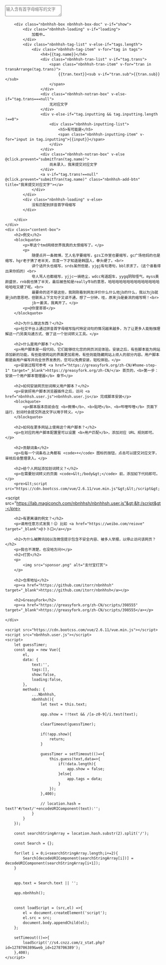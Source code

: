 <!DOCTYPE html>
<html>
<head>
	<meta charset="UTF-8">
	<title>能不能好好说话？ - www.x6d.com/www.x6k.com</title>
	<link rel="stylesheet" href="base.css">
	<link rel="stylesheet" href="document.css">
	<meta name="viewport" content="width=device-width,user-scalable=0">
	<meta name="discription" content="拼音首字母缩写释义工具">
</head>
<body>
	<div id="el">
		<textarea v-model="text" placeholder="输入含有首字母缩写的文字" @input="nbnhhsh"></textarea>

		<div class="nbnhhsh-box nbnhhsh-box-doc" v-if="show">
			<div class="nbnhhsh-loading" v-if="loading">
				加载中…
			</div>
			<div class="nbnhhsh-tag-list" v-else-if="tags.length">
				<div class="nbnhhsh-tag-item" v-for="tag in tags">
					<h4>{{tag.name}}</h4>
					<div class="nbnhhsh-tran-list" v-if="tag.trans">
						<span class="nbnhhsh-tran-item" v-for="tran in transArrange(tag.trans)">
							{{tran.text}}<sub v-if="tran.sub">{{tran.sub}}</sub>
						</span>
					</div>
					<div class="nbnhhsh-notran-box" v-else-if="tag.trans===null">
						无对应文字
					</div>
					<div v-else-if="tag.inputting && tag.inputting.length !==0">
						<div class="nbnhhsh-inputting-list">
							<h5>有可能是</h5>
							<span class="nbnhhsh-inputting-item" v-for="input in tag.inputting">{{input}}</span>
						</div>
					</div>
					<div class="nbnhhsh-notran-box" v-else @click.prevent="submitTran(tag.name)">
						尚未录入，我来提交对应文字
					</div>
					<a v-if="tag.trans!==null" @click.prevent="submitTran(tag.name)" class="nbnhhsh-add-btn" title="我来提交对应文字"></a>
				</div>
			</div>
			<div class="nbnhhsh-loading" v-else>
				没有匹配到拼音首字母缩写
			</div>

		</div>
	</div>
	<div class="content-box">
		<h2>例文</h2>
		<blockquote>
			<p>草这个tmd网络世界我真的太恨缩写了。</p>
			<p>
				随便点开一条微博，艺人名字要缩写，gzs工作室也要缩写，gc广场他妈的也是缩写，hgr老子猜了老半天，百度一下才知道是韩国人，拳头硬了。<br>
				讲个话开头也缩写，srds虽然但是，yjgj有句港句，bbl求求了。（这个谁看得出来你妈的）<br>
				夸人骂人也都缩写，yjjc一骑绝尘，wdcc弯道超车，yygq阴阳怪气，myss美颜盛世，rnb我也猜了半天，最后被告知是really牛b的意思，哈哈哈哈哈哈哈哈哈哈哈哈哈哈哈哈哈又硬了呢。<br>
				最要命的还不是这些，我刚刚看到网友评价什么什么他jb的什么，我以为jb就是jb的意思吧，但联系上下文句子又读不通，想了一分钟，哇，原来jb是姜滨的缩写啊！<br>
				jb＝姜滨，我离开了。</p>
			<p>@你里哥哥</p>
		</blockquote>

		<h2>为什么做这东西？</h2>
		<p>社交平台上通过拼音首字母缩写指代特定词句的情况越来越多，为了让更多人能勉强理解这一门另类沟通方式、做了这一个划词转义工具。</p>

		<h2>什么是用户脚本？</h2>
		<p>用户脚本是一段代码，它们能够优化您的网页浏览体验。安装之后，有些脚本能为网站添加新的功能，有些能使网站的界面更加易用，有些则能隐藏网站上烦人的部分内容。用户脚本都是由用户编写并向全世界发表的，您可以免费安装，轻松体验。</p>
		<p>安装过程可参考 <a href="https://greasyfork.org/zh-CN/#home-step-1" target="_blank">https://greasyfork.org/zh-CN/</a> 首页的，<b>第一步：安装一个用户脚本管理器</b> 章节</p>

		<h2>如何安装网页划词释义用户脚本？</h2>
		<p>安装好用户脚本浏览器插件之后，访问 <a href="nbnhhsh.user.js">nbnhhsh.user.js</a> 完成脚本安装</p>
		<blockquote>
			<p>脚本版本目前会在 <b>微博</b>、<b>贴吧</b>、<b>哔哩哔哩</b> 页面下运行，划词时会提交所选文字以用于转义。</p>
		</blockquote>

		<h2>如何在更多网站上使用这个用户脚本？</h2>
		<p>在对应的用户脚本配置里可以设置 <b>用户匹配</b>，添加对应 URL 规则即可。</p>

		<h2>贡献词条</h2>
		<p>在每一个词条右上角都有 <code>+</code> 图标的按钮，点击可以提交对应文字，审核后会整理录入。</p>

		<h2>给个人网站添加划词转义？</h2>
		<p>在需要划词转义的页面 <code>&lt;/body&gt;</code> 前，添加如下代码即可。</p>
		<pre>&lt;script src="https://cdn.bootcss.com/vue/2.6.11/vue.min.js"&gt;&lt;/script&gt;
&lt;script src="https://lab.magiconch.com/nbnhhsh/nbnhhsh.user.js"&gt;&lt;/script&gt;</pre>

		<h2>有更离谱的例文？</h2>
		<p>请用任意方式发我！😖 比如 <a href="https://weibo.com/reiove" target="_blank">@卜卜口</a></p>

		<h2>为什么被腾讯QQ以及微信提示包含不安全内容、被多人举报，以停止访问该网页？</h2>
		<p>我也不清楚，也没地方问☹️</p>
		<h2>打赏</h2>
		<p>
			<img src="sponsor.png" alt="支付宝打赏">
		</p>

		<h2>仓库地址</h2>
		<p><a href="https://github.com/itorr/nbnhhsh" target="_blank">https://github.com/itorr/nbnhhsh</a></p>

		<h2>GreasyFork</h2>
		<p><a href="https://greasyfork.org/zh-CN/scripts/398555" target="_blank">https://greasyfork.org/zh-CN/scripts/398555</a></p>

	</div>

	<script src="https://cdn.bootcss.com/vue/2.6.11/vue.min.js"></script>
	<script src="nbnhhsh.user.js"></script>
	<script>
		let guessTimer;
		const app = new Vue({
			el,
			data: {
				text:'',
				tags:[],
				show:false,
				loading:false,
			},
			methods: {
				...Nbnhhsh,
				nbnhhsh(){
					let text = this.text;

					app.show = !!text && /[a-z0-9]/i.test(text);

					clearTimeout(guessTimer);

					if(!app.show){
						return;
					}

					guessTimer = setTimeout(()=>{
						this.guess(text,data=>{
							if(!data.length){
								app.show = false;
							}else{
								app.tags = data;
							}
						});
					},400);

					// location.hash = text?'#/text/'+encodeURIComponent(text):'';
				}
			}
		});

		const searchStringArray = location.hash.substr(2).split('/');

		const Search = {};

		for(let i = 0;i<searchStringArray.length;i+=2){
			Search[decodeURIComponent(searchStringArray[i])] = decodeURIComponent(searchStringArray[i+1]);
		}


		app.text = Search.text || '';

		app.nbnhhsh();


		const loadScript = (src,el) =>{
			el = document.createElement('script');
			el.src = src;
			document.body.appendChild(el);
		};

		setTimeout(()=>{
			loadScript('//s4.cnzz.com/z_stat.php?id=1278706389&web_id=1278706389');
		},400);
	</script>
</body>
</html>
